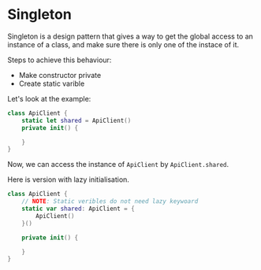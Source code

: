 # Singleton

Singleton is a design pattern that gives a way to get the global access to an instance of a class, and make sure there is only one of the instace of it.

Steps to achieve this behaviour:

- Make constructor private
- Create static varible

Let's look at the example:

```swift
class ApiClient {
    static let shared = ApiClient()
    private init() {

    }
}
```

Now, we can access the instance of `ApiClient` by `ApiClient.shared`.

Here is version with lazy initialisation.

```swift
class ApiClient {
    // NOTE: Static veribles do not need lazy keywoard
    static var shared: ApiClient = {
        ApiClient()
    }()

    private init() {

    }
}
```